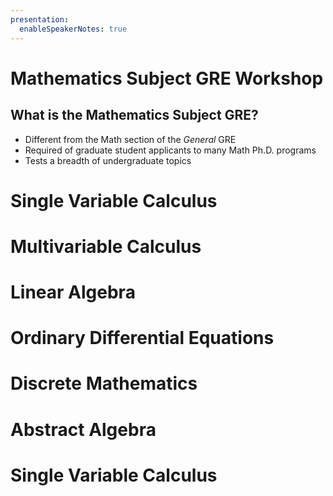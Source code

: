 ```yaml
---
presentation:
  enableSpeakerNotes: true
---
```


<!-- slide -->

# Mathematics Subject GRE Workshop


<!-- slide -->

## What is the Mathematics Subject GRE?

- Different from the Math section of the *General* GRE
- Required of graduate student applicants to many Math Ph.D. programs
- Tests a breadth of undergraduate topics

<!-- slide -->
# Single Variable Calculus

<!-- slide -->
# Multivariable Calculus

<!-- slide -->
# Linear Algebra

<!-- slide -->
# Ordinary Differential Equations

<!-- slide -->
# Discrete Mathematics

<!-- slide -->
# Abstract Algebra

<!-- slide -->
# Single Variable Calculus
